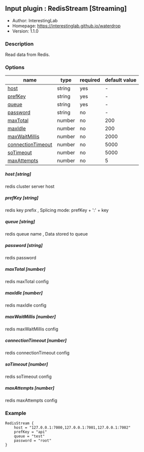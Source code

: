 ## Input plugin : RedisStream [Streaming]

* Author: InterestingLab
* Homepage: https://interestinglab.github.io/waterdrop
* Version: 1.1.0

### Description

Read data from Redis.

### Options

| name | type | required | default value |
| --- | --- | --- | --- |
| [host](#host-string) | string | yes | - |
| [prefKey](#prefKey-string) | string | yes | - |
| [queue](#queue-string) | string | yes | - |
| [password](#password-string) | string | no | - |
| [maxTotal](#maxTotal-number) | number | no | 200 |
| [maxIdle](#maxIdle-number) | number | no | 200 |
| [maxWaitMillis](#maxWaitMillis-number) | number | no | 2000 |
| [connectionTimeout](#connectionTimeout-number) | number | no | 5000 |
| [soTimeout](#soTimeout-number) | number | no | 5000 |
| [maxAttempts](#maxAttempts-number) | number | no | 5 |

##### host [string]

redis cluster server host

##### prefKey [string]

redis key prefix , Splicing mode: prefKey + ':' + key

##### queue [string]

redis queue name , Data stored to queue

##### password [string]

redis password

##### maxTotal [number]

redis maxTotal config

##### maxIdle [number]

redis maxIdle config

##### maxWaitMillis [number]

redis maxWaitMillis config

##### connectionTimeout [number]

redis connectionTimeout config

##### soTimeout [number]

redis soTimeout config

##### maxAttempts [number]

redis maxAttempts config

### Example

```
RedisStream {
    host = "127.0.0.1:7000,127.0.0.1:7001,127.0.0.1:7002"
    prefKey = "api"
    queue = "test"
    password = "root"
}
```